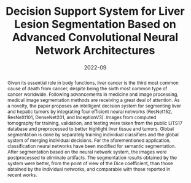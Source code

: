 ---
title: "Decision Support System for Liver Lesion Segmentation Based on Advanced Convolutional Neural Network Architectures "
authors:
- Popescu Dan
- admin 
- Pomohaci Mihai Dan 
- Ichim Loretta
author_notes:

date: "2022-09"
doi: "10.3390/bioengineering9090467"


# Publication type.
# Accepts a single type but formatted as a YAML list (for Hugo requirements).
# Enter a publication type from the CSL standard.
publication_types: ["article-journal"]

# Publication name and optional abbreviated publication name.
publication: "MDPI Bioengineering"
publication_short: ""

abstract: Given its essential role in body functions, liver cancer is the third most common cause of death from cancer, despite being the sixth most common type of cancer worldwide. Following advancements in medicine and image processing, medical image segmentation methods are receiving a great deal of attention. As a novelty, the paper proposes an intelligent decision system for segmenting liver and hepatic tumors by integrating four efficient neural networks (ResNet152, ResNeXt101, DenseNet201, and InceptionV3). Images from computed tomography for training, validation, and testing were taken from the public LiTS17 database and preprocessed to better highlight liver tissue and tumors. Global segmentation is done by separately training individual classifiers and the global system of merging individual decisions. For the aforementioned application, classification neural networks have been modified for semantic segmentation. After segmentation based on the neural network system, the images were postprocessed to eliminate artifacts. The segmentation results obtained by the system were better, from the point of view of the Dice coefficient, than those obtained by the individual networks, and comparable with those reported in recent works.

tags:
- Source Themes
featured: false

# links:
# - name: ""
#   url: ""
url_pdf: https://www.mdpi.com/2306-5354/9/9/467

# Featured image
# To use, add an image named `featured.jpg/png` to your page's folder. 
image:
  caption: 'Image credit: [**Unsplash**](https://unsplash.com/photos/jdD8gXaTZsc)'
  focal_point: ""
  preview_only: false
---